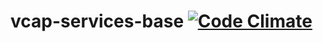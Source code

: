 vcap-services-base [![Code Climate](https://codeclimate.com/github/vchs/vcap-services-base.png)](https://codeclimate.com/github/vchs/vcap-services-base)
==================
